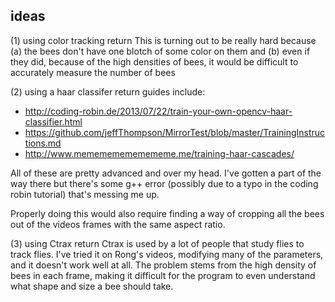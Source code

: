 ## ideas

(1) using color tracking         return
This is turning out to be really hard because (a) the bees don't have one blotch of some color on them and (b) even if they did, because of the high densities of bees, it would be difficult to accurately measure the number of bees

(2) using a haar classifer   return
guides include:
- <http://coding-robin.de/2013/07/22/train-your-own-opencv-haar-classifier.html>
- <https://github.com/jeffThompson/MirrorTest/blob/master/TrainingInstructions.md>
- <http://www.memememememememe.me/training-haar-cascades/>

All of these are pretty advanced and over my head. I've gotten a part of the way there but there's some g++ error (possibly due to a typo in the coding robin tutorial) that's messing me up.

Properly doing this would also require finding a way of cropping all the bees out of the videos frames with the same aspect ratio.

(3) using Ctrax   return
Ctrax is used by a lot of people that study flies to track flies. I've tried it on Rong's videos, modifying many of the parameters, and it doesn't work well at all. The problem stems from the high density of bees in each frame, making it difficult for the program to even understand what shape and size a bee should take.
